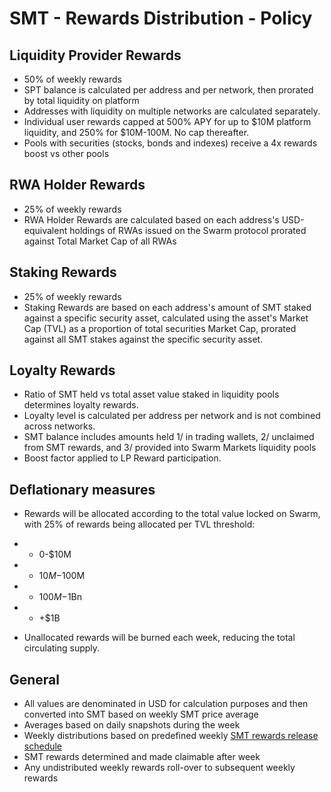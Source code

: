 # SMT - Rewards Distribution - Policy

## Liquidity Provider Rewards
* 50% of weekly rewards
* SPT balance is calculated per address and per network, then prorated by total liquidity on platform
* Addresses with liquidity on multiple networks are calculated separately.
* Individual user rewards capped at 500% APY for up to $10M platform liquidity, and 250% for $10M-100M. No cap thereafter.
* Pools with securities (stocks, bonds and indexes) receive a 4x rewards boost vs other pools

## RWA Holder Rewards
* 25% of weekly rewards
* RWA Holder Rewards are calculated based on each address's USD-equivalent holdings of RWAs issued on the Swarm protocol prorated against Total Market Cap of all RWAs 

## Staking Rewards
* 25% of weekly rewards
* Staking Rewards are based on each address's amount of SMT staked against a specific security asset, calculated using the asset's Market Cap (TVL) as a proportion of total securities Market Cap, prorated against all SMT stakes against the specific security asset.

## Loyalty Rewards
* Ratio of SMT held vs total asset value staked in liquidity pools determines loyalty rewards.
* Loyalty level is calculated per address per network and is not combined across networks.
* SMT balance includes amounts held 1/ in trading wallets, 2/ unclaimed from SMT rewards, and 3/ provided into Swarm Markets liquidity pools 
* Boost factor applied to LP Reward participation.

## Deflationary measures
* Rewards will be allocated according to the total value locked on Swarm, with 25% of rewards being allocated per TVL threshold:
- - 0-$10M
- - $10M-$100M
- - $100M-$1Bn
- - +$1B
* Unallocated rewards will be burned each week, reducing the total circulating supply.

## General
* All values are denominated in USD for calculation purposes and then converted into SMT based on weekly SMT price average
* Averages based on daily snapshots during the week
* Weekly distributions based on predefined weekly [SMT rewards release schedule](https://docs.google.com/spreadsheets/d/13XTheJLsMDjeZUs9HGYUkjN6hA5BtsA-u6oRMrf24Ug/edit#gid=1658174309)
* SMT rewards determined and made claimable after week 
* Any undistributed weekly rewards roll-over to subsequent weekly rewards
